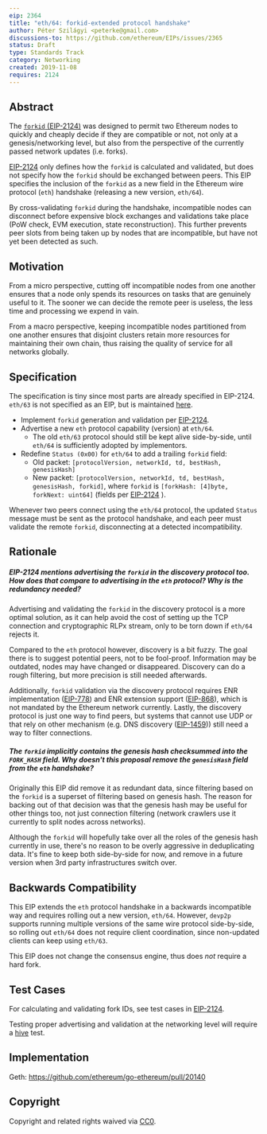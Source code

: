 ```yaml
---
eip: 2364
title: "eth/64: forkid-extended protocol handshake"
author: Péter Szilágyi <peterke@gmail.com>
discussions-to: https://github.com/ethereum/EIPs/issues/2365
status: Draft
type: Standards Track
category: Networking
created: 2019-11-08
requires: 2124
---
```


## Abstract

The [`forkid` (EIP-2124)](./eip-2124.md) was designed to permit two Ethereum nodes to quickly and cheaply decide if they are compatible or not, not only at a genesis/networking level, but also from the perspective of the currently passed network updates (i.e. forks).

[EIP-2124](./eip-2124.md) only defines how the `forkid` is calculated and validated, but does not specify how the `forkid` should be exchanged between peers. This EIP specifies the inclusion of the `forkid` as a new field in the Ethereum wire protocol (`eth`) handshake (releasing a new version, `eth/64`).

By cross-validating `forkid` during the handshake, incompatible nodes can disconnect before expensive block exchanges and validations take place (PoW check, EVM execution, state reconstruction). This further prevents peer slots from being taken up by nodes that are incompatible, but have not yet been detected as such.

## Motivation

From a micro perspective, cutting off incompatible nodes from one another ensures that a node only spends its resources on tasks that are genuinely useful to it. The sooner we can decide the remote peer is useless, the less time and processing we expend in vain.

From a macro perspective, keeping incompatible nodes partitioned from one another ensures that disjoint clusters retain more resources for maintaining their own chain, thus raising the quality of service for all networks globally.

## Specification

The specification is tiny since most parts are already specified in EIP-2124. `eth/63` is not specified as an EIP, but is maintained [here](https://github.com/ethereum/devp2p/blob/master/caps/eth.md).

- Implement `forkid` generation and validation per [EIP-2124](./eip-2124.md).
- Advertise a new `eth` protocol capability (version) at `eth/64`.
  - The old `eth/63` protocol should still be kept alive side-by-side, until `eth/64` is sufficiently adopted by implementors.
- Redefine `Status (0x00)` for `eth/64` to add a trailing `forkid` field:
  - Old packet: `[protocolVersion, networkId, td, bestHash, genesisHash]`
  - New packet: `[protocolVersion, networkId, td, bestHash, genesisHash, forkid]`,
  where `forkid` is `[forkHash: [4]byte, forkNext: uint64]` (fields per [EIP-2124](./eip-2124.md) ).

Whenever two peers connect using the `eth/64` protocol, the updated `Status` message must be sent as the protocol handshake, and each peer must validate the remote `forkid`, disconnecting at a detected incompatibility.

## Rationale

##### EIP-2124 mentions advertising the `forkid` in the discovery protocol too. How does that compare to advertising in the `eth` protocol? Why is the redundancy needed?

Advertising and validating the `forkid` in the discovery protocol is a more optimal solution, as it can help avoid the cost of setting up the TCP connection and cryptographic RLPx stream, only to be torn down if `eth/64` rejects it.

Compared to the `eth` protocol however, discovery is a bit fuzzy. The goal there is to suggest potential peers, not to be fool-proof. Information may be outdated, nodes may have changed or disappeared. Discovery can do a rough filtering, but more precision is still needed afterwards.

Additionally, `forkid` validation via the discovery protocol requires ENR implementation ([EIP-778](./eip-778.md)) and ENR extension support ([EIP-868](./eip-868.md)), which is not mandated by the Ethereum network currently. Lastly, the discovery protocol is just one way to find peers, but systems that cannot use UDP or that rely on other mechanism (e.g. DNS discovery ([EIP-1459](./eip-1459.md))) still need a way to filter connections.

##### The `forkid` implicitly contains the genesis hash checksummed into the `FORK_HASH` field. Why doesn't this proposal remove the `genesisHash` field from the `eth` handshake?

Originally this EIP did remove it as redundant data, since filtering based on the `forkid` is a superset of filtering based on genesis hash. The reason for backing out of that decision was that the genesis hash may be useful for other things too, not just connection filtering (network crawlers use it currently to split nodes across networks).

Although the `forkid` will hopefully take over all the roles of the genesis hash currently in use, there's no reason to be overly aggressive in deduplicating data. It's fine to keep both side-by-side for now, and remove in a future version when 3rd party infrastructures switch over.

## Backwards Compatibility

This EIP extends the `eth` protocol handshake in a backwards incompatible way and requires rolling out a new version, `eth/64`. However, `devp2p` supports running multiple versions of the same wire protocol side-by-side, so rolling out `eth/64` does not require client coordination, since non-updated clients can keep using `eth/63`.

This EIP does not change the consensus engine, thus does _not_ require a hard fork.

## Test Cases

For calculating and validating fork IDs, see test cases in [EIP-2124](./eip-2124.md).

Testing proper advertising and validation at the networking level will require a [hive](https://github.com/ethereum/hive) test.

## Implementation

Geth: https://github.com/ethereum/go-ethereum/pull/20140

## Copyright

Copyright and related rights waived via [CC0](https://creativecommons.org/publicdomain/zero/1.0/).
